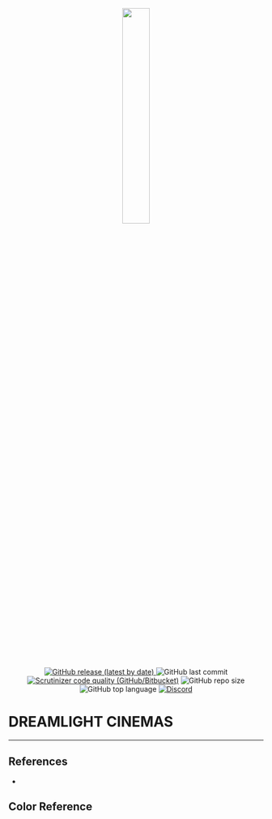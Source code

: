<p align="center" width="100%">
    <img width="33%" src="https://media.discordapp.net/attachments/900368184924852248/989082725724094535/unknown.png"> 
</p>

<p align="center">
 <a href="https://github.com/techies03/DREAMLIGHT-CINEMAS/releases"><img alt="GitHub release (latest by date)"  src="https://img.shields.io/github/v/release/techies03/DREAMLIGHT-CINEMAS?logo=github&style=for-the-badge">
</a>
   <img alt="GitHub last commit" src="https://img.shields.io/github/last-commit/techies03/DREAMLIGHT-CINEMAS?logo=github&style=for-the-badge"></a>
   <a href="https://www.youtube.com/watch?v=iik25wqIuFo"><img alt="Scrutinizer code quality (GitHub/Bitbucket)" src="https://img.shields.io/scrutinizer/quality/g/techies03/DREAMLIGHT-CINEMAS?logo=Scrutinizer%20CI&style=for-the-badge"><a/>
   <img alt="GitHub repo size" src="https://img.shields.io/github/repo-size/techies03/DREAMLIGHT-CINEMAS?logo=github&style=for-the-badge"></a>
   <img alt="GitHub top language" src="https://img.shields.io/github/languages/top/techies03/DREAMLIGHT-CINEMAS?color=%23FF7800&logo=java&style=for-the-badge"></a>
   <a href="https://discordapp.com/users/553463605769535490"><img alt="Discord" src="https://img.shields.io/discord/900368184924852245?color=%235865F2&logo=discord&logoColor=white&style=for-the-badge"></a>
</p>

DREAMLIGHT CINEMAS
=============================
----------------------------------
## References

- 

## Color Reference

